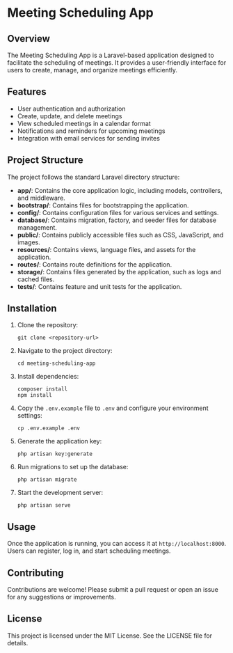 # Meeting Scheduling App

## Overview
The Meeting Scheduling App is a Laravel-based application designed to facilitate the scheduling of meetings. It provides a user-friendly interface for users to create, manage, and organize meetings efficiently.

## Features
- User authentication and authorization
- Create, update, and delete meetings
- View scheduled meetings in a calendar format
- Notifications and reminders for upcoming meetings
- Integration with email services for sending invites

## Project Structure
The project follows the standard Laravel directory structure:

- **app/**: Contains the core application logic, including models, controllers, and middleware.
- **bootstrap/**: Contains files for bootstrapping the application.
- **config/**: Contains configuration files for various services and settings.
- **database/**: Contains migration, factory, and seeder files for database management.
- **public/**: Contains publicly accessible files such as CSS, JavaScript, and images.
- **resources/**: Contains views, language files, and assets for the application.
- **routes/**: Contains route definitions for the application.
- **storage/**: Contains files generated by the application, such as logs and cached files.
- **tests/**: Contains feature and unit tests for the application.

## Installation
1. Clone the repository:
   ```
   git clone <repository-url>
   ```
2. Navigate to the project directory:
   ```
   cd meeting-scheduling-app
   ```
3. Install dependencies:
   ```
   composer install
   npm install
   ```
4. Copy the `.env.example` file to `.env` and configure your environment settings:
   ```
   cp .env.example .env
   ```
5. Generate the application key:
   ```
   php artisan key:generate
   ```
6. Run migrations to set up the database:
   ```
   php artisan migrate
   ```
7. Start the development server:
   ```
   php artisan serve
   ```

## Usage
Once the application is running, you can access it at `http://localhost:8000`. Users can register, log in, and start scheduling meetings.

## Contributing
Contributions are welcome! Please submit a pull request or open an issue for any suggestions or improvements.

## License
This project is licensed under the MIT License. See the LICENSE file for details.